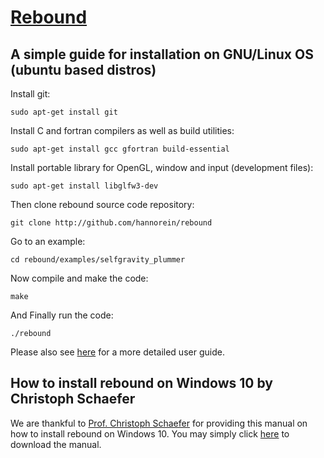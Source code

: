 # [Rebound](https://rebound.readthedocs.io/en/latest/)
## A simple guide for installation on GNU/Linux OS (ubuntu based distros)


Install git:

`sudo apt-get install git`

Install C and fortran compilers as well as build utilities:

`sudo apt-get install gcc gfortran build-essential`

Install portable library for OpenGL, window and input (development files):

`sudo apt-get install libglfw3-dev`

Then clone rebound source code repository:

`git clone http://github.com/hannorein/rebound`

Go to an example:

`cd rebound/examples/selfgravity_plummer`

Now compile and make the code:

`make`

And Finally run the code:

`./rebound`

Please also see [here](https://github.com/hannorein/rebound/blob/master/doc/c_quickstart.rst) for a more detailed user guide.


## How to install rebound on Windows 10 by Christoph Schaefer

We are thankful to [Prof. Christoph Schaefer](https://www.tat.physik.uni-tuebingen.de/~schaefer/) for providing this manual on how to install rebound on Windows 10. You may simply click [here](https://github.com/astrofum/na2020/blob/master/how_to_install_rebound_on_win10%20by%20Christoph%20Schaefer.pdf) to download the manual.
